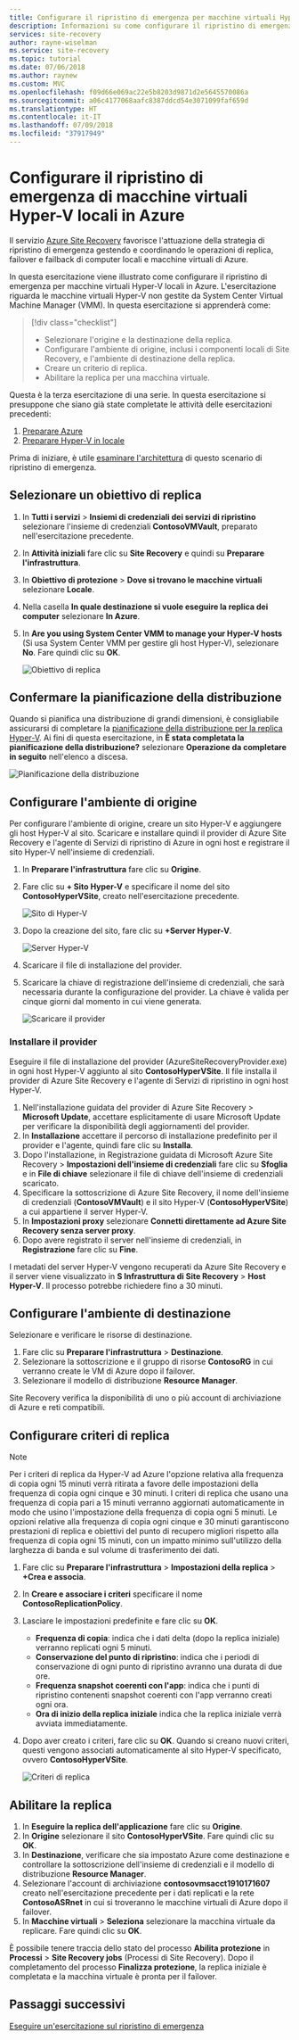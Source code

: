 ```yaml
---
title: Configurare il ripristino di emergenza per macchine virtuali Hyper-V locali (senza VMM) con Azure Site Recovery | Microsoft Docs
description: Informazioni su come configurare il ripristino di emergenza per macchine virtuali Hyper-V locali (senza VMM) con il servizio Azure Site Recovery.
services: site-recovery
author: rayne-wiselman
ms.service: site-recovery
ms.topic: tutorial
ms.date: 07/06/2018
ms.author: raynew
ms.custom: MVC
ms.openlocfilehash: f09d66e069ac22e5b8203d9871d2e5645570086a
ms.sourcegitcommit: a06c4177068aafc8387ddcd54e3071099faf659d
ms.translationtype: HT
ms.contentlocale: it-IT
ms.lasthandoff: 07/09/2018
ms.locfileid: "37917949"
---
```

# <a name="set-up-disaster-recovery-of-on-premises-hyper-v-vms-to-azure"></a>Configurare il ripristino di emergenza di macchine virtuali Hyper-V locali in Azure

Il servizio [Azure Site Recovery](site-recovery-overview.md) favorisce l'attuazione della strategia di ripristino di emergenza gestendo e coordinando le operazioni di replica, failover e failback di computer locali e macchine virtuali di Azure.

In questa esercitazione viene illustrato come configurare il ripristino di emergenza per macchine virtuali Hyper-V locali in Azure. L'esercitazione riguarda le macchine virtuali Hyper-V non gestite da System Center Virtual Machine Manager (VMM). In questa esercitazione si apprenderà come:

> [!div class="checklist"]
> * Selezionare l'origine e la destinazione della replica.
> * Configurare l'ambiente di origine, inclusi i componenti locali di Site Recovery, e l'ambiente di destinazione della replica.
> * Creare un criterio di replica.
> * Abilitare la replica per una macchina virtuale.

Questa è la terza esercitazione di una serie. In questa esercitazione si presuppone che siano già state completate le attività delle esercitazioni precedenti:

1. [Preparare Azure](tutorial-prepare-azure.md)
2. [Preparare Hyper-V in locale](tutorial-prepare-on-premises-hyper-v.md)

Prima di iniziare, è utile [esaminare l'architettura](concepts-hyper-v-to-azure-architecture.md) di questo scenario di ripristino di emergenza.

## <a name="select-a-replication-goal"></a>Selezionare un obiettivo di replica


1. In **Tutti i servizi** > **Insiemi di credenziali dei servizi di ripristino** selezionare l'insieme di credenziali **ContosoVMVault**, preparato nell'esercitazione precedente.
2. In **Attività iniziali** fare clic su **Site Recovery** e quindi su **Preparare l'infrastruttura**.
3. In **Obiettivo di protezione** > **Dove si trovano le macchine virtuali** selezionare **Locale**.
4. Nella casella **In quale destinazione si vuole eseguire la replica dei computer** selezionare **In Azure**.
5. In **Are you using System Center VMM to manage your Hyper-V hosts** (Si usa System Center VMM per gestire gli host Hyper-V), selezionare **No**. Fare quindi clic su **OK**.

    ![Obiettivo di replica](./media/hyper-v-azure-tutorial/replication-goal.png)

## <a name="confirm-deployment-planning"></a>Confermare la pianificazione della distribuzione

Quando si pianifica una distribuzione di grandi dimensioni, è consigliabile assicurarsi di completare la [pianificazione della distribuzione per la replica Hyper-V](hyper-v-deployment-planner-overview.md). Ai fini di questa esercitazione, in **È stata completata la pianificazione della distribuzione?** selezionare **Operazione da completare in seguito** nell'elenco a discesa.

![Pianificazione della distribuzione](./media/hyper-v-azure-tutorial/deployment-planning.png)

## <a name="set-up-the-source-environment"></a>Configurare l'ambiente di origine

Per configurare l'ambiente di origine, creare un sito Hyper-V e aggiungere gli host Hyper-V al sito. Scaricare e installare quindi il provider di Azure Site Recovery e l'agente di Servizi di ripristino di Azure in ogni host e registrare il sito Hyper-V nell'insieme di credenziali. 

1. In **Preparare l'infrastruttura** fare clic su **Origine**.
2. Fare clic su **+ Sito Hyper-V** e specificare il nome del sito **ContosoHyperVSite**, creato nell'esercitazione precedente.

    ![Sito di Hyper-V](./media/hyper-v-azure-tutorial/hyperv-site.png)

3. Dopo la creazione del sito, fare clic su **+Server Hyper-V**.

    ![Server Hyper-V](./media/hyper-v-azure-tutorial/hyperv-server.png)

4. Scaricare il file di installazione del provider.
6. Scaricare la chiave di registrazione dell'insieme di credenziali, che sarà necessaria durante la configurazione del provider. La chiave è valida per cinque giorni dal momento in cui viene generata.

    ![Scaricare il provider](./media/hyper-v-azure-tutorial/download.png)
    

### <a name="install-the-provider"></a>Installare il provider

Eseguire il file di installazione del provider (AzureSiteRecoveryProvider.exe) in ogni host Hyper-V aggiunto al sito **ContosoHyperVSite**. Il file installa il provider di Azure Site Recovery e l'agente di Servizi di ripristino in ogni host Hyper-V.

1. Nell'installazione guidata del provider di Azure Site Recovery > **Microsoft Update**, accettare esplicitamente di usare Microsoft Update per verificare la disponibilità degli aggiornamenti del provider.
2. In **Installazione** accettare il percorso di installazione predefinito per il provider e l'agente, quindi fare clic su **Installa**.
3. Dopo l'installazione, in Registrazione guidata di Microsoft Azure Site Recovery > **Impostazioni dell'insieme di credenziali** fare clic su **Sfoglia** e in **File di chiave** selezionare il file di chiave dell'insieme di credenziali scaricato. 
4. Specificare la sottoscrizione di Azure Site Recovery, il nome dell'insieme di credenziali (**ContosoVMVault**) e il sito Hyper-V (**ContosoHyperVSite**) a cui appartiene il server Hyper-V.
5. In **Impostazioni proxy** selezionare **Connetti direttamente ad Azure Site Recovery senza server proxy**.
6. Dopo avere registrato il server nell'insieme di credenziali, in **Registrazione** fare clic su **Fine**.

I metadati del server Hyper-V vengono recuperati da Azure Site Recovery e il server viene visualizzato in **S Infrastruttura di Site Recovery** > **Host Hyper-V**. Il processo potrebbe richiedere fino a 30 minuti.


## <a name="set-up-the-target-environment"></a>Configurare l'ambiente di destinazione

Selezionare e verificare le risorse di destinazione. 

1. Fare clic su **Preparare l'infrastruttura** > **Destinazione**.
2. Selezionare la sottoscrizione e il gruppo di risorse **ContosoRG** in cui verranno create le VM di Azure dopo il failover.
3. Selezionare il modello di distribuzione **Resource Manager**.

Site Recovery verifica la disponibilità di uno o più account di archiviazione di Azure e reti compatibili.


## <a name="set-up-a-replication-policy"></a>Configurare criteri di replica

> [!NOTE]
> Per i criteri di replica da Hyper-V ad Azure l'opzione relativa alla frequenza di copia ogni 15 minuti verrà ritirata a favore delle impostazioni della frequenza di copia ogni cinque e 30 minuti. I criteri di replica che usano una frequenza di copia pari a 15 minuti verranno aggiornati automaticamente in modo che usino l'impostazione della frequenza di copia ogni 5 minuti. Le opzioni relative alla frequenza di copia ogni cinque e 30 minuti garantiscono prestazioni di replica e obiettivi del punto di recupero migliori rispetto alla frequenza di copia ogni 15 minuti, con un impatto minimo sull'utilizzo della larghezza di banda e sul volume di trasferimento dei dati.

1. Fare clic su **Preparare l'infrastruttura** > **Impostazioni della replica** > **+Crea e associa**.
2. In **Creare e associare i criteri** specificare il nome **ContosoReplicationPolicy**.
3. Lasciare le impostazioni predefinite e fare clic su **OK**.
    - **Frequenza di copia**: indica che i dati delta (dopo la replica iniziale) verranno replicati ogni 5 minuti.
    - **Conservazione del punto di ripristino**: indica che i periodi di conservazione di ogni punto di ripristino avranno una durata di due ore.
    - **Frequenza snapshot coerenti con l'app**: indica che i punti di ripristino contenenti snapshot coerenti con l'app verranno creati ogni ora.
    - **Ora di inizio della replica iniziale** indica che la replica iniziale verrà avviata immediatamente.
4. Dopo aver creato i criteri, fare clic su **OK**. Quando si creano nuovi criteri, questi vengono associati automaticamente al sito Hyper-V specificato, ovvero **ContosoHyperVSite**.

    ![Criteri di replica](./media/hyper-v-azure-tutorial/replication-policy.png)


## <a name="enable-replication"></a>Abilitare la replica


1. In **Eseguire la replica dell'applicazione** fare clic su **Origine**. 
2. In **Origine** selezionare il sito **ContosoHyperVSite**. Fare quindi clic su **OK**.
3. In **Destinazione**, verificare che sia impostato Azure come destinazione e controllare la sottoscrizione dell'insieme di credenziali e il modello di distribuzione **Resource Manager**.
4. Selezionare l'account di archiviazione **contosovmsacct1910171607** creato nell'esercitazione precedente per i dati replicati e la rete **ContosoASRnet** in cui si troveranno le macchine virtuali di Azure dopo il failover.
5. In **Macchine virtuali** > **Seleziona** selezionare la macchina virtuale da replicare. Fare quindi clic su **OK**.

 È possibile tenere traccia dello stato del processo **Abilita protezione** in **Processi** > **Site Recovery jobs** (Processi di Site Recovery). Dopo il completamento del processo **Finalizza protezione**, la replica iniziale è completata e la macchina virtuale è pronta per il failover.

## <a name="next-steps"></a>Passaggi successivi
[Eseguire un'esercitazione sul ripristino di emergenza](tutorial-dr-drill-azure.md)
